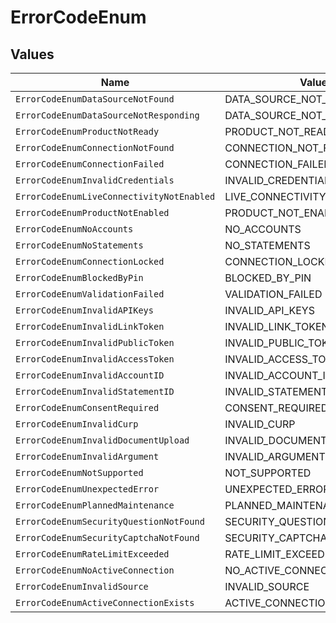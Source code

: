 # ErrorCodeEnum


## Values

| Name                                      | Value                                     |
| ----------------------------------------- | ----------------------------------------- |
| `ErrorCodeEnumDataSourceNotFound`         | DATA_SOURCE_NOT_FOUND                     |
| `ErrorCodeEnumDataSourceNotResponding`    | DATA_SOURCE_NOT_RESPONDING                |
| `ErrorCodeEnumProductNotReady`            | PRODUCT_NOT_READY                         |
| `ErrorCodeEnumConnectionNotFound`         | CONNECTION_NOT_FOUND                      |
| `ErrorCodeEnumConnectionFailed`           | CONNECTION_FAILED                         |
| `ErrorCodeEnumInvalidCredentials`         | INVALID_CREDENTIALS                       |
| `ErrorCodeEnumLiveConnectivityNotEnabled` | LIVE_CONNECTIVITY_NOT_ENABLED             |
| `ErrorCodeEnumProductNotEnabled`          | PRODUCT_NOT_ENABLED                       |
| `ErrorCodeEnumNoAccounts`                 | NO_ACCOUNTS                               |
| `ErrorCodeEnumNoStatements`               | NO_STATEMENTS                             |
| `ErrorCodeEnumConnectionLocked`           | CONNECTION_LOCKED                         |
| `ErrorCodeEnumBlockedByPin`               | BLOCKED_BY_PIN                            |
| `ErrorCodeEnumValidationFailed`           | VALIDATION_FAILED                         |
| `ErrorCodeEnumInvalidAPIKeys`             | INVALID_API_KEYS                          |
| `ErrorCodeEnumInvalidLinkToken`           | INVALID_LINK_TOKEN                        |
| `ErrorCodeEnumInvalidPublicToken`         | INVALID_PUBLIC_TOKEN                      |
| `ErrorCodeEnumInvalidAccessToken`         | INVALID_ACCESS_TOKEN                      |
| `ErrorCodeEnumInvalidAccountID`           | INVALID_ACCOUNT_ID                        |
| `ErrorCodeEnumInvalidStatementID`         | INVALID_STATEMENT_ID                      |
| `ErrorCodeEnumConsentRequired`            | CONSENT_REQUIRED                          |
| `ErrorCodeEnumInvalidCurp`                | INVALID_CURP                              |
| `ErrorCodeEnumInvalidDocumentUpload`      | INVALID_DOCUMENT_UPLOAD                   |
| `ErrorCodeEnumInvalidArgument`            | INVALID_ARGUMENT                          |
| `ErrorCodeEnumNotSupported`               | NOT_SUPPORTED                             |
| `ErrorCodeEnumUnexpectedError`            | UNEXPECTED_ERROR                          |
| `ErrorCodeEnumPlannedMaintenance`         | PLANNED_MAINTENANCE                       |
| `ErrorCodeEnumSecurityQuestionNotFound`   | SECURITY_QUESTION_NOT_FOUND               |
| `ErrorCodeEnumSecurityCaptchaNotFound`    | SECURITY_CAPTCHA_NOT_FOUND                |
| `ErrorCodeEnumRateLimitExceeded`          | RATE_LIMIT_EXCEEDED                       |
| `ErrorCodeEnumNoActiveConnection`         | NO_ACTIVE_CONNECTION                      |
| `ErrorCodeEnumInvalidSource`              | INVALID_SOURCE                            |
| `ErrorCodeEnumActiveConnectionExists`     | ACTIVE_CONNECTION_EXISTS                  |